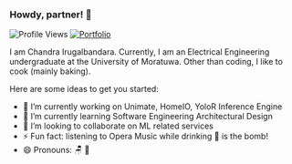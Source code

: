 ### Howdy, partner! 👋
![Profile Views](https://komarev.com/ghpvc/?username=chandralegend&color=brightgreen)
[![Portfolio](https://img.shields.io/badge/Visit-Portfolio-blueviolet)](http://chandralegend.me/)

I am Chandra Irugalbandara. Currently, I am an Electrical Engineering undergraduate at the University of Moratuwa. Other than coding, I like to cook (mainly baking).

Here are some ideas to get you started:

- 🔭 I’m currently working on Unimate, HomeIO, YoloR Inference Engine
- 🌱 I’m currently learning Software Engineering Architectural Design
- 👯 I’m looking to collaborate on ML related services
- ⚡ Fun fact: listening to Opera Music while drinking 🍺  is the bomb!
- 😄 Pronouns: 🪑 🍎 


